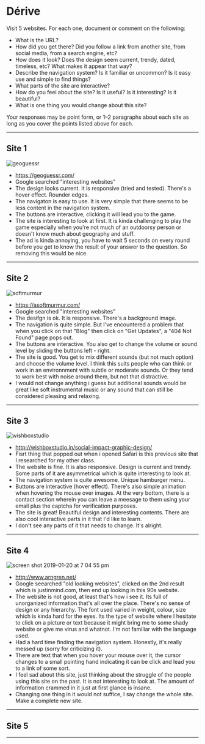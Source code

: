 # Dérive

Visit 5 websites. For each one, document or comment on the following:
* What is the URL?
* How did you get there? Did you follow a link from another site, from social media, from a search engine, etc?
* How does it look? Does the design seem current, trendy, dated, timeless, etc? What makes it appear that way?
* Describe the navigation system? Is it familiar or uncommon? Is it easy use and simple to find things?
* What parts of the site are interactive?
* How do you feel about the site? Is it useful? Is it interesting? Is it beautiful?
* What is one thing you would change about this site?

Your responses may be point form, or 1–2 paragraphs about each site as long as you cover the points listed above for each.

---
## Site 1
![geoguessr](https://user-images.githubusercontent.com/46494501/51444373-a9d53200-1cc4-11e9-80bb-88b63c81acb1.png)
* https://geoguessr.com/
* Google searched "interesting websites"
* The design looks current. It is responsive (tried and tested). There's a hover effect. Rounder edges.
* The navigaton is easy to use. It is very simple that there seems to be less content in the navigation system.
* The buttons are interactive, clicking it will lead you to the game.
* The site is interesting to look at first. It is kinda challenging to play the game especially when you're not much of an outdoorsy person or doesn't know much about geography and stuff.
* The ad is kinda annoying, you have to wait 5 seconds on every round before you get to know the result of your answer to the question. So removing this would be nice.


---
## Site 2
![softmurmur](https://user-images.githubusercontent.com/46494501/51444682-ed319f80-1cc8-11e9-9d03-6bb165bf3c95.png)
* https://asoftmurmur.com/
* Google searched "interesting websites"
* The desifgn is ok. It is responsive. There's a background image.
* The navigation is quite simple. But I've encountered a problem that when you click on that "Blog" then click on "Get Updates", a "404 Not Found" page pops out.
* The buttons are interactive. You also get to change the volume or sound level by sliding the buttons left - right.
* The site is good. You get to mix different sounds (but not much option) and choose the volume level. I think this suits people who can think or work in an environnment with subtle or moderate sounds. Or they tend to work best with noise around them, but not that distractive.
* I would not change anything i guess but additional sounds would be great like soft instrumental music or any sound that can still be considered pleasing and relaxing.



---
## Site 3
![wishboxstudio](https://user-images.githubusercontent.com/46494501/51446804-fd577800-1ce4-11e9-8666-9ced8541d2b8.png)
* http://wishboxstudio.in/social-impact-graphic-design/
* Fisrt thing that popped out when i opened Safari is this previous site that I researched for my other class.
* The website is fine. It is also responsive. Design is current and trendy. Some parts of it are asymmetrical which is quite interesting to look at.
* The navigation system is quite awesome. Unique hamburger menu.
* Buttons are interactive (hover effect). There's also simple animation when hovering the mouse over images. At the very bottom, there is a contact section wherein you can leave a meesage to them using your email plus the captcha for verification purposes.
* The site is great! Beautiful design and interesting contents. There are also cool interactive parts in it that I'd like to learn.
* I don't see any parts of it that needs to change. It's alright.




---
## Site 4
![screen shot 2019-01-20 at 7 04 55 pm](https://user-images.githubusercontent.com/46494501/51447229-eebf8f80-1ce9-11e9-8917-2fdc93dad05b.png)
* http://www.arngren.net/
* Google seearched "old looking websites", clicked on the 2nd result which is justinmind.com, then end up looking in this 90s website.
* The website is not good, at least that's how i see it. Its full of unorganized information that's all over the place. There's no sense of design or any hierarchy. The font used varied in weight, colour, size which is kinda hard for the eyes. Its the type of website where I hesitate to click on a picture or text because it might bring me to some shady website or give me virus and whatnot. I'm not familiar with the language used.
* Had a hard time finding the navigation system. Honestly, it's really messed up (sorry for criticizing it).
* There are text that when you hover your mouse over it, the cursor changes to a small pointing hand indicating it can be click and lead you to a link of some sort.
* I feel sad about this site, just thinking about the struggle of the people using this site on the past. It is not interesting to look at. The amount of information crammed in it just at first glance is insane.
* Changing one thing in it would not suffice, I say change the whole site. Make a complete new site.




---
## Site 5




---
